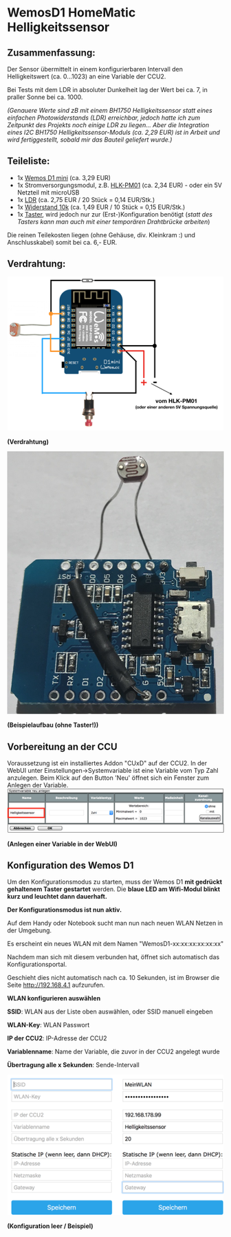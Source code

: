 # WemosD1 HomeMatic Helligkeitssensor

## Zusammenfassung:
Der Sensor übermittelt in einem konfigurierbaren Intervall den Helligkeitswert (ca. 0...1023) an eine Variable der CCU2.

Bei Tests mit dem LDR in absoluter Dunkelheit lag der Wert bei ca. 7, in praller Sonne bei ca. 1000.



_(Genauere Werte sind zB mit einem BH1750 Helligkeitssensor statt eines einfachen Photowiderstands (LDR) erreichbar, jedoch hatte ich zum Zeitpunkt des Projekts noch einige LDR zu liegen... Aber die Integration eines I2C BH1750 Helligkeitssensor-Moduls (ca. 2,29 EUR) ist in Arbeit und wird fertiggestellt, sobald mir das Bauteil geliefert wurde.)_



## Teileliste:
- 1x [Wemos D1 mini](http://www.ebay.de/itm/272271662681) (ca. 3,29 EUR)
- 1x Stromversorgungsmodul, z.B. [HLK-PM01](http://www.ebay.de/itm/272521453807) (ca. 2,34 EUR) - oder ein 5V Netzteil mit microUSB
- 1x [LDR](http://www.ebay.de/itm/321957950526) (ca. 2,75 EUR / 20 Stück = 0,14 EUR/Stk.)
- 1x [Widerstand 10k](http://www.ebay.de/itm/221833069520) (ca. 1,49 EUR / 10 Stück = 0,15 EUR/Stk.)
- 1x [Taster](http://www.ebay.de/itm/263057910534), wird jedoch nur zur (Erst-)Konfiguration benötigt
(_statt des Tasters kann man auch mit einer temporären Drahtbrücke arbeiten_) 

Die reinen Teilekosten liegen (ohne Gehäuse, div. Kleinkram :) und Anschlusskabel) somit bei ca. 6,- EUR.

## Verdrahtung:
![wiring](Images/wiring.png)

**(Verdrahtung)**

![Beispielaufbau](Images/beispielaufbau.JPG)

**(Beispielaufbau (ohne Taster!))**



## Vorbereitung an der CCU
Voraussetzung ist ein installiertes Addon "CUxD" auf der CCU2.
In der WebUI unter Einstellungen->Systemvariable ist eine Variable vom Typ Zahl anzulegen.
Beim Klick auf den Button 'Neu' öffnet sich ein Fenster zum Anlegen der Variable.
![ccuvariableneu](Images/CCU_VariableNeu.png)

**(Anlegen einer Variable in der WebUI)**

## Konfiguration des Wemos D1
Um den Konfigurationsmodus zu starten, muss der Wemos D1 **mit gedrückt gehaltenem Taster gestartet** werden.
Die **blaue LED am Wifi-Modul blinkt kurz und leuchtet dann dauerhaft.**

**Der Konfigurationsmodus ist nun aktiv.**

Auf dem Handy oder Notebook sucht man nun nach neuen WLAN Netzen in der Umgebung. 

Es erscheint ein neues WLAN mit dem Namen "WemosD1-xx:xx:xx:xx:xx:xx"

Nachdem man sich mit diesem verbunden hat, öffnet sich automatisch das Konfigurationsportal.

Geschieht dies nicht automatisch nach ca. 10 Sekunden, ist im Browser die Seite http://192.168.4.1 aufzurufen.

**WLAN konfigurieren auswählen**

**SSID**: WLAN aus der Liste oben auswählen, oder SSID manuell eingeben

**WLAN-Key**: WLAN Passwort

**IP der CCU2**: IP-Adresse der CCU2

**Variablenname**: Name der Variable, die zuvor in der CCU2 angelegt wurde

**Übertragung alle x Sekunden**: Sende-Intervall

![WifiConfig_Empty](Images/WifiConfig.png) 


**(Konfiguration leer / Beispiel)**

